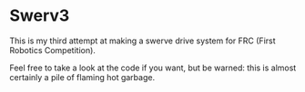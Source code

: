 # Swerv3

This is my third attempt at making a swerve drive system for FRC (First Robotics Competition).  

Feel free to take a look at the code if you want, but be warned: this is almost certainly a pile of flaming hot garbage.